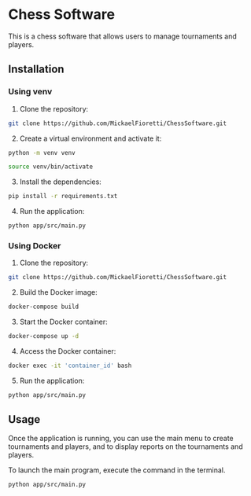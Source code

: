 # Chess Software

This is a chess software that allows users to manage tournaments and players.

## Installation

### Using venv

1.  Clone the repository:

```bash
git clone https://github.com/MickaelFioretti/ChessSoftware.git
```

2.  Create a virtual environment and activate it:

```bash
python -m venv venv
```

```bash
source venv/bin/activate
```

3.  Install the dependencies:

```bash
pip install -r requirements.txt
```

4.  Run the application:

```bash
python app/src/main.py
```

### Using Docker

1.  Clone the repository:

```bash
git clone https://github.com/MickaelFioretti/ChessSoftware.git
```

2.  Build the Docker image:

```bash
docker-compose build
```

3.  Start the Docker container:

```bash
docker-compose up -d
```

4.  Access the Docker container:

```bash
docker exec -it 'container_id' bash
```

5.  Run the application:

```bash
python app/src/main.py
```

## Usage

Once the application is running, you can use the main menu to create tournaments and players, and to display reports on the tournaments and players.

To launch the main program, execute the command in the terminal.

```bash
python app/src/main.py
```
